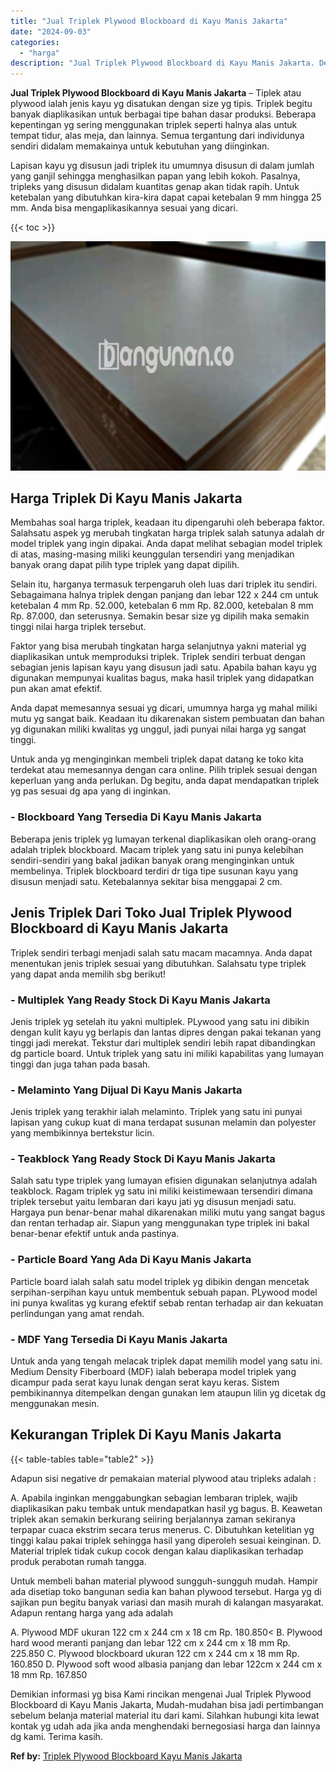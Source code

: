 ```yaml
---
title: "Jual Triplek Plywood Blockboard di Kayu Manis Jakarta"
date: "2024-09-03"
categories: 
  - "harga"
description: "Jual Triplek Plywood Blockboard di Kayu Manis Jakarta. Demikian informasi yg bisa Kami rincikan mengenai Jual Triplek Plywood Blockboard di Kayu Manis Jakart..."
---
```


**Jual Triplek Plywood Blockboard di Kayu Manis Jakarta** – Tiplek atau plywood ialah jenis kayu yg disatukan dengan size yg tipis. Triplek begitu banyak diaplikasikan untuk berbagai tipe bahan dasar produksi. Beberapa kepentingan yg sering menggunakan triplek seperti halnya alas untuk tempat tidur, alas meja, dan lainnya. Semua tergantung dari individunya sendiri didalam memakainya untuk kebutuhan yang diinginkan.

Lapisan kayu yg disusun jadi triplek itu umumnya disusun di dalam jumlah yang ganjil sehingga menghasilkan papan yang lebih kokoh. Pasalnya, tripleks yang disusun didalam kuantitas genap akan tidak rapih. Untuk ketebalan yang dibutuhkan kira-kira dapat capai ketebalan 9 mm hingga 25 mm. Anda bisa mengaplikasikannya sesuai yang dicari.

{{< toc >}}

![Jual Triplek Plywood Blockboard di Kayu Manis Jakarta](/images/jual-triplek-murah-31.png)

## Harga Triplek Di Kayu Manis Jakarta

Membahas soal harga triplek, keadaan itu dipengaruhi oleh beberapa faktor. Salahsatu aspek yg merubah tingkatan harga triplek salah satunya adalah dr model triplek yang ingin dipakai. Anda dapat melihat sebagian model triplek di atas, masing-masing miliki keunggulan tersendiri yang menjadikan banyak orang dapat pilih type triplek yang dapat dipilih.

Selain itu, harganya termasuk terpengaruh oleh luas dari triplek itu sendiri. Sebagaimana halnya triplek dengan panjang dan lebar 122 x 244 cm untuk ketebalan 4 mm Rp. 52.000, ketebalan 6 mm Rp. 82.000, ketebalan 8 mm Rp. 87.000, dan seterusnya. Semakin besar size yg dipilih maka semakin tinggi nilai harga triplek tersebut.

Faktor yang bisa merubah tingkatan harga selanjutnya yakni material yg diaplikasikan untuk memproduksi triplek. Triplek sendiri terbuat dengan sebagian jenis lapisan kayu yang disusun jadi satu. Apabila bahan kayu yg digunakan mempunyai kualitas bagus, maka hasil triplek yang didapatkan pun akan amat efektif.

Anda dapat memesannya sesuai yg dicari, umumnya harga yg mahal miliki mutu yg sangat baik. Keadaan itu dikarenakan sistem pembuatan dan bahan yg digunakan miliki kwalitas yg unggul, jadi punyai nilai harga yg sangat tinggi.

Untuk anda yg menginginkan membeli triplek dapat datang ke toko kita terdekat atau memesannya dengan cara online. Pilih triplek sesuai dengan keperluan yang anda perlukan. Dg begitu, anda dapat mendapatkan triplek yg pas sesuai dg apa yang di inginkan.

### \- Blockboard Yang Tersedia Di Kayu Manis Jakarta

Beberapa jenis triplek yg lumayan terkenal diaplikasikan oleh orang-orang adalah triplek blockboard. Macam triplek yang satu ini punya kelebihan sendiri-sendiri yang bakal jadikan banyak orang menginginkan untuk membelinya. Triplek blockboard terdiri dr tiga tipe susunan kayu yang disusun menjadi satu. Ketebalannya sekitar bisa menggapai 2 cm.

## Jenis Triplek Dari Toko Jual Triplek Plywood Blockboard di Kayu Manis Jakarta

Triplek sendiri terbagi menjadi salah satu macam macamnya. Anda dapat menentukan jenis triplek sesuai yang dibutuhkan. Salahsatu type triplek yang dapat anda memilih sbg berikut!

### \- Multiplek Yang Ready Stock Di Kayu Manis Jakarta

Jenis triplek yg setelah itu yakni multiplek. PLywood yang satu ini dibikin dengan kulit kayu yg berlapis dan lantas dipres dengan pakai tekanan yang tinggi jadi merekat. Tekstur dari multiplek sendiri lebih rapat dibandingkan dg particle board. Untuk triplek yang satu ini miliki kapabilitas yang lumayan tinggi dan juga tahan pada basah.

### \- Melaminto Yang Dijual Di Kayu Manis Jakarta

Jenis triplek yang terakhir ialah melaminto. Triplek yang satu ini punyai lapisan yang cukup kuat di mana terdapat susunan melamin dan polyester yang membikinnya bertekstur licin.

### \- Teakblock Yang Ready Stock Di Kayu Manis Jakarta

Salah satu type triplek yang lumayan efisien digunakan selanjutnya adalah teakblock. Ragam triplek yg satu ini miliki keistimewaan tersendiri dimana triplek tersebut yaitu lembaran dari kayu jati yg disusun menjadi satu. Hargaya pun benar-benar mahal dikarenakan miliki mutu yang sangat bagus dan rentan terhadap air. Siapun yang menggunakan type triplek ini bakal benar-benar efektif untuk anda pastinya.

### \- Particle Board Yang Ada Di Kayu Manis Jakarta

Particle board ialah salah satu model triplek yg dibikin dengan mencetak serpihan-serpihan kayu untuk membentuk sebuah papan. PLywood model ini punya kwalitas yg kurang efektif sebab rentan terhadap air dan kekuatan perlindungan yang amat rendah.

### \- MDF Yang Tersedia Di Kayu Manis Jakarta

Untuk anda yang tengah melacak triplek dapat memilih model yang satu ini. Medium Density Fiberboard (MDF) ialah beberapa model triplek yang dicampur pada serat kayu lunak dengan serat kayu keras. Sistem pembikinannya ditempelkan dengan gunakan lem ataupun lilin yg dicetak dg menggunakan mesin.

## Kekurangan Triplek Di Kayu Manis Jakarta

{{< table-tables table="table2" >}}

Adapun sisi negative dr pemakaian material plywood atau tripleks adalah :

A. Apabila inginkan menggabungkan sebagian lembaran triplek, wajib diaplikasikan paku tembak untuk mendapatkan hasil yg bagus. B. Keawetan triplek akan semakin berkurang seiiring berjalannya zaman sekiranya terpapar cuaca ekstrim secara terus menerus. C. Dibutuhkan ketelitian yg tinggi kalau pakai triplek sehingga hasil yang diperoleh sesuai keinginan. D. Material triplek tidak cukup cocok dengan kalau diaplikasikan terhadap produk perabotan rumah tangga.

Untuk membeli bahan material plywood sungguh-sungguh mudah. Hampir ada disetiap toko bangunan sedia kan bahan plywood tersebut. Harga yg di sajikan pun begitu banyak variasi dan masih murah di kalangan masyarakat. Adapun rentang harga yang ada adalah

A. Plywood MDF ukuran 122 cm x 244 cm x 18 cm Rp. 180.850< B. Plywood hard wood meranti panjang dan lebar 122 cm x 244 cm x 18 mm Rp. 225.850 C. Plywood blockboard ukuran 122 cm x 244 cm x 18 mm Rp. 160.850 D. Plywood soft wood albasia panjang dan lebar 122cm x 244 cm x 18 mm Rp. 167.850

Demikian informasi yg bisa Kami rincikan mengenai Jual Triplek Plywood Blockboard di Kayu Manis Jakarta, Mudah-mudahan bisa jadi pertimbangan sebelum belanja material material itu dari kami. Silahkan hubungi kita lewat kontak yg udah ada jika anda menghendaki bernegosiasi harga dan lainnya dg kami. Terima kasih.

**Ref by:** [Triplek Plywood Blockboard Kayu Manis Jakarta](https://id.wikipedia.org/wiki/Triplek)
